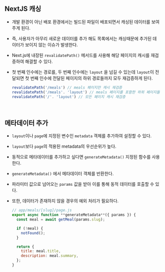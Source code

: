 ## NextJS 캐싱

- 개발 환경이 아닌 배포 환경에서는 빌드된 파일이 배포되면서 캐싱된 데이터를 보여주게 된다.
- 즉, 사용자가 아무리 새로운 데이터를 추가 해도 목록에서는 캐싱때문에 추가된 데이터가 보이지 않는 이슈가 발생한다.
- Next.js에 내장된 `revalidatePath()` 메서드를 사용해 해당 페이지의 캐시를 재검증하여 해결할 수 있다.
- 첫 번째 인수에는 경로를, 두 번째 인수에는 `layout` 을 넘길 수 있는데 `layout`이 전달되면 첫 번째 인수에 전달된 페이지의 하위 경로들까지 모두 재검증하게 된다.

  ```jsx
  revalidatePath('/meals') // meals 페이지만 캐시 재검증
  revalidatePath('/meals'. 'layout') // meals 페이지를 포함한 하위 페이지들 모두 캐시 재검증
  revalidatePath('/'. 'layout') // 모든 페이지 캐시 재검증
  ```

    <br/>

## 메타데이터 추가

- `layout`이나 `page`에 지정된 변수인 `metadata` 객체를 추가하여 설정할 수 있다.
- `layout`보다 `page`의 적용된 metadata의 우선순위가 높다.
- 동적으로 메타데이터를 추가하고 싶다면 `generateMetadata()` 지정된 함수를 사용한다.
- `generateMetadata()` 에서 메타데이터 객체를 반환한다.
- 파라미터 값으로 넘어오는 `params` 값을 받아 이를 통해 동적 데이터를 호출할 수 있다.
- 또한, 데이터가 존재하지 않을 경우의 예외 처리가 필요하다.

  ```jsx
  // app/meals/[slug]/page.js
  export async function **generateMetadata**({ params }) {
    const meal = await getMeal(params.slug);

    if (!meal) {
      notFound();
    }

    return {
      title: meal.title,
      description: meal.summary,
    };
  }
  ```
